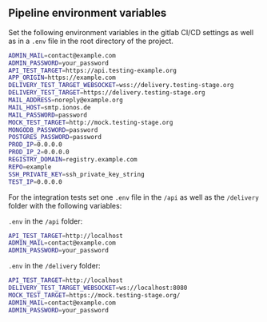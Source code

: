 ## Pipeline environment variables

Set the following environment variables in the gitlab CI/CD settings as well as in a `.env` file in the root directory of the project.

```sh
ADMIN_MAIL=contact@example.com
ADMIN_PASSWORD=your_password
API_TEST_TARGET=https://api.testing-example.org
APP_ORIGIN=https://example.com
DELIVERY_TEST_TARGET_WEBSOCKET=wss://delivery.testing-stage.org
DELIVERY_TEST_TARGET=https://delivery.testing-stage.org
MAIL_ADDRESS=noreply@example.org
MAIL_HOST=smtp.ionos.de
MAIL_PASSWORD=password
MOCK_TEST_TARGET=http://mock.testing-stage.org
MONGODB_PASSWORD=password
POSTGRES_PASSWORD=password
PROD_IP=0.0.0.0
PROD_IP_2=0.0.0.0
REGISTRY_DOMAIN=registry.example.com
REPO=example
SSH_PRIVATE_KEY=ssh_private_key_string
TEST_IP=0.0.0.0
```

For the integration tests set one `.env` file in the `/api` as well as the `/delivery` folder with the following variables:

`.env` in the `/api` folder:
```sh
API_TEST_TARGET=http://localhost
ADMIN_MAIL=contact@example.com
ADMIN_PASSWORD=your_password
```

`.env` in the `/delivery` folder:

```sh
API_TEST_TARGET=http://localhost
DELIVERY_TEST_TARGET_WEBSOCKET=ws://localhost:8080
MOCK_TEST_TARGET=https://mock.testing-stage.org/
ADMIN_MAIL=contact@example.com
ADMIN_PASSWORD=your_password
```
